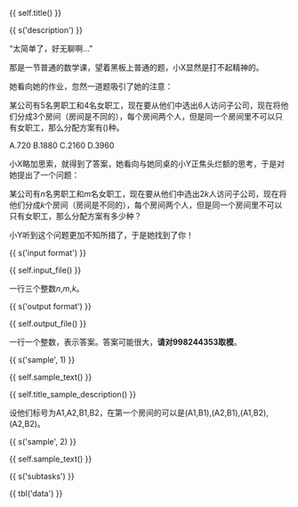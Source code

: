 {{ self.title() }}

{{ s('description') }}

“太简单了，好无聊啊...”

那是一节普通的数学课，望着黑板上普通的题，小X显然是打不起精神的。

她看向她的作业，忽然一道题吸引了她的注意：

某公司有$5$名男职工和$4$名女职工，现在要从他们中选出$6$人访问子公司，现在将他们分成$3$个房间（房间是不同的），每个房间两个人，但是同一个房间里不可以只有女职工，那么分配方案有()种。

A.$720$ B.$1880$ C.$2160$ D.$3960$

小X略加思索，就得到了答案，她看向与她同桌的小Y正焦头烂额的思考，于是对她提出了一个问题：

某公司有$n$名男职工和$m$名女职工，现在要从他们中选出$2k$人访问子公司，现在将他们分成$k$个房间（房间是不同的），每个房间两个人，但是同一个房间里不可以只有女职工，那么分配方案有多少种？

小Y听到这个问题更加不知所措了，于是她找到了你！

{{ s('input format') }}

{{ self.input_file() }}

一行三个整数$n$,$m$,$k$。

{{ s('output format') }}

{{ self.output_file() }}

一行一个整数，表示答案。答案可能很大，**请对998244353取模**。

{{ s('sample', 1) }}

{{ self.sample_text() }}

{{ self.title_sample_description() }}

设他们标号为A1,A2,B1,B2，在第一个房间的可以是(A1,B1),(A2,B1),(A1,B2),(A2,B2)。

{{ s('sample', 2) }}

{{ self.sample_text() }}

{{ s('subtasks') }}

{{ tbl('data') }}